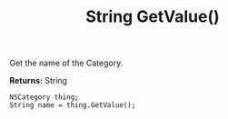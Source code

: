 ﻿---
uid: crmscript_ref_NSCategory_GetValue
title: String GetValue()
intellisense: NSCategory.GetValue
keywords: NSCategory, GetValue
so.topic: reference
---

Get the name of the Category.

**Returns:** String

```crmscript
NSCategory thing;
String name = thing.GetValue();
```

